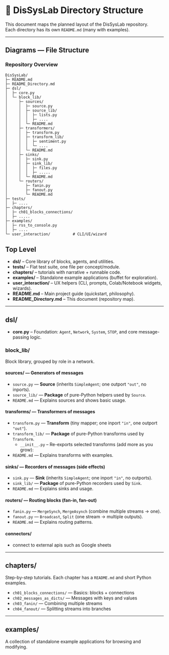 # 📂 DisSysLab Directory Structure

This document maps the planned layout of the DisSysLab repository.  
Each directory has its own `README.md` (many with examples).

---
## Diagrams — File Structure


### Repository Overview

```
DisSysLab/
├─ README.md
├─ README_Directory.md
├─ dsl/
│  ├─ core.py
│  └─ block_lib/
│     ├─ sources/
│     │  ├─ source.py
│     │  ├─ source_lib/
│     │  │  ├─ lists.py
│     │  │  ├─ ....
│     │  └─ README.md
│     ├─ transformers/
│     │  ├─ transform.py
│     │  ├─ transform_lib/
│     │  │  ├─ sentiment.py
│     │  │  └─ ....
│     │  └─ README.md
│     ├─ sinks/
│     │  ├─ sink.py
│     │  ├─ sink_lib/
│     │  │  ├─ files.py
│     │  │  ├─ .....
│     │  └─ README.md
│     └─ routers/
│        ├─ fanin.py
│        ├─ fanout.py
│        └─ README.md
├─ tests/
│  ├─ ....
├─ chapters/
│  ├─ ch01_blocks_connections/
│  ├─ .....
├─ examples/
│  ├─ rss_to_console.py
│  ├─ ....
└─ user_interaction/          # CLI/UI/wizard
```


## Top Level

- **dsl/** – Core library of blocks, agents, and utilities.
- **tests/** – Flat test suite, one file per concept/module.
- **chapters/** – tutorials with narrative + runnable code.
- **examples/** – Standalone example applications (buffet for exploration).
- **user_interaction/** – UX helpers (CLI, prompts, Colab/Notebook widgets, wizards).
- **README.md** – Main project guide (quickstart, philosophy).
- **README_Directory.md** – This document (repository map).

---

## dsl/

- **core.py** – Foundation: `Agent`, `Network`, `System`, `STOP`, and core message-passing logic.

### block_lib/
Block library, grouped by role in a network.

#### sources/ — Generators of messages
- `source.py` — **Source** (inherits `SimpleAgent`; one outport `"out"`, no inports).
- `source_lib/` — **Package** of pure-Python helpers used by `Source`.
- `README.md` — Explains sources and shows basic usage.

#### transforms/ — Transformers of messages
- `transform.py` — **Transform** (tiny mapper; one inport `"in"`, one outport `"out"`).
- `transform_lib/` — **Package** of pure-Python transforms used by `Transform`.
  - `__init__.py` – Re-exports selected transforms (add more as you grow):
- `README.md` — Explains transforms with examples.
#### sinks/ — Recorders of messages (side effects)
- `sink.py` — **Sink** (inherits `SimpleAgent`; one inport `"in"`, no outports).
- `sink_lib/` — **Package** of pure-Python recorders used by `Sink`.
- `README.md` — Explains sinks and usage.
#### routers/ — Routing blocks (fan-in, fan-out)
- `fanin.py` — `MergeSynch`, `MergeAsynch` (combine multiple streams → one).
- `fanout.py` — `Broadcast`, `Split` (one stream → multiple outputs).
- `README.md` — Explains routing patterns.

#### connectors/
- connect to external apis such as Google sheets
---

## chapters/
Step-by-step tutorials. Each chapter has a `README.md` and short Python examples.

- `ch01_blocks_connections/` — Basics: blocks + connections  
- `ch02_messages_as_dicts/` — Messages with keys and values  
- `ch03_fanin/` — Combining multiple streams  
- `ch04_fanout/` — Splitting streams into branches  

---

## examples/
A collection of standalone example applications for browsing and modifying.